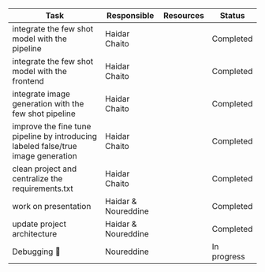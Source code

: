| **Task**                                                                          | **Responsible**     | **Resources** | **Status**  |
| --------------------------------------------------------------------------------- | ------------------- | ------------- | ----------- |
| integrate the few shot model with the pipeline                                    | Haidar Chaito       |               | Completed   |
| integrate the few shot model with the frontend                                    | Haidar Chaito       |               | Completed   |
| integrate image generation with the few shot pipeline                             | Haidar Chaito       |               | Completed   |
| improve the fine tune pipeline by introducing labeled false/true image generation | Haidar Chaito       |               | Completed   |
| clean project and centralize the requirements.txt                                 | Haidar Chaito       |               | Completed   |
| work on presentation                                                              | Haidar & Noureddine |               | Completed   |
| update project architecture                                                       | Haidar & Noureddine |               | Completed   |
| Debugging 🥲                                                                       | Noureddine          |               | In progress |
